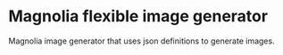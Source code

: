 # Magnolia flexible image generator

Magnolia image generator that uses json definitions to generate images.

[//]: # (TODO complete readme)